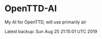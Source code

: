 # OpenTTD-AI
My AI for OpenTTD, will use primarily air

Latest backup: Sun Aug 25 21:15:01 UTC 2019
